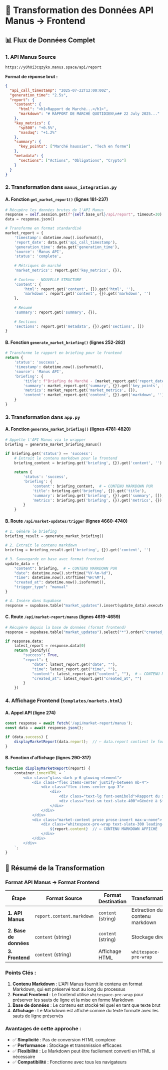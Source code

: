 # 🔄 Transformation des Données API Manus → Frontend

## 📊 Flux de Données Complet

### 1. **API Manus Source** 
```
https://y0h0i3cqzyko.manus.space/api/report
```

**Format de réponse brut :**
```json
{
  "api_call_timestamp": "2025-07-22T12:00:00Z",
  "generation_time": "2.5s",
  "report": {
    "content": {
      "html": "<h1>Rapport de Marché...</h1>",
      "markdown": "# RAPPORT DE MARCHÉ QUOTIDIEN\n## 22 July 2025..."
    },
    "key_metrics": {
      "sp500": "+0.5%",
      "nasdaq": "+1.2%"
    },
    "summary": {
      "key_points": ["Marché haussier", "Tech en forme"]
    },
    "metadata": {
      "sections": ["Actions", "Obligations", "Crypto"]
    }
  }
}
```

### 2. **Transformation dans `manus_integration.py`**

#### A. **Fonction `get_market_report()`** (lignes 181-237)
```python
# Récupère les données brutes de l'API Manus
response = self.session.get(f"{self.base_url}/api/report", timeout=30)
data = response.json()

# Transforme en format standardisé
market_report = {
    'timestamp': datetime.now().isoformat(),
    'report_date': data.get('api_call_timestamp'),
    'generation_time': data.get('generation_time'),
    'source': 'Manus API',
    'status': 'complete',
    
    # Métriques de marché
    'market_metrics': report.get('key_metrics', {}),
    
    # Contenu - NOUVELLE STRUCTURE
    'content': {
        'html': report.get('content', {}).get('html', ''),
        'markdown': report.get('content', {}).get('markdown', '')
    },
    
    # Résumé
    'summary': report.get('summary', {}),
    
    # Sections
    'sections': report.get('metadata', {}).get('sections', [])
}
```

#### B. **Fonction `generate_market_briefing()`** (lignes 252-282)
```python
# Transforme le rapport en briefing pour le frontend
return {
    'status': 'success',
    'timestamp': datetime.now().isoformat(),
    'source': 'Manus API',
    'briefing': {
        'title': f"Briefing de Marché - {market_report.get('report_date')}",
        'summary': market_report.get('summary', {}).get('key_points', []),
        'metrics': market_report.get('market_metrics', {}),
        'content': market_report.get('content', {}).get('markdown', '')  # ← CONTENU MARKDOWN
    }
}
```

### 3. **Transformation dans `app.py`**

#### A. **Fonction `generate_market_briefing()`** (lignes 4781-4820)
```python
# Appelle l'API Manus via le wrapper
briefing = generate_market_briefing_manus()

if briefing.get('status') == 'success':
    # Extrait le contenu markdown pour le frontend
    briefing_content = briefing.get('briefing', {}).get('content', '')
    
    return {
        'status': 'success',
        'briefing': {
            'content': briefing_content,  # ← CONTENU MARKDOWN PUR
            'title': briefing.get('briefing', {}).get('title'),
            'summary': briefing.get('briefing', {}).get('summary', []),
            'metrics': briefing.get('briefing', {}).get('metrics', {})
        }
    }
```

#### B. **Route `/api/market-updates/trigger`** (lignes 4660-4740)
```python
# 1. Génère le briefing
briefing_result = generate_market_briefing()

# 2. Extrait le contenu markdown
briefing = briefing_result.get('briefing', {}).get('content', '')

# 3. Sauvegarde en base avec format frontend
update_data = {
    "content": briefing,  # ← CONTENU MARKDOWN PUR
    "date": datetime.now().strftime("%Y-%m-%d"),
    "time": datetime.now().strftime("%H:%M"),
    "created_at": datetime.now().isoformat(),
    "trigger_type": "manual"
}

# 4. Insère dans Supabase
response = supabase.table("market_updates").insert(update_data).execute()
```

#### C. **Route `/api/market-report/manus`** (lignes 4619-4659)
```python
# Récupère depuis la base de données (format frontend)
response = supabase.table("market_updates").select("*").order("created_at", desc=True).limit(1).execute()

if response.data:
    latest_report = response.data[0]
    return jsonify({
        "success": True,
        "report": {
            "date": latest_report.get("date", ""),
            "time": latest_report.get("time", ""),
            "content": latest_report.get("content", ""),  # ← CONTENU MARKDOWN PUR
            "created_at": latest_report.get("created_at", "")
        }
    })
```

### 4. **Affichage Frontend** (`templates/markets.html`)

#### A. **Appel API** (ligne 274)
```javascript
const response = await fetch('/api/market-report/manus');
const data = await response.json();

if (data.success) {
    displayMarketReport(data.report);  // ← data.report contient le format frontend
}
```

#### B. **Fonction d'affichage** (lignes 290-317)
```javascript
function displayMarketReport(report) {
    container.innerHTML = `
        <div class="glass-dark p-6 glowing-element">
            <div class="flex items-center justify-between mb-4">
                <div class="flex items-center gap-3">
                    <div>
                        <div class="text-lg font-semibold">Rapport du ${report.date}</div>
                        <div class="text-sm text-slate-400">Généré à ${report.time}</div>
                    </div>
                </div>
            </div>
            <div class="market-content prose prose-invert max-w-none">
                <div class="whitespace-pre-wrap text-slate-300 leading-relaxed">
                    ${report.content}  // ← CONTENU MARKDOWN AFFICHÉ
                </div>
            </div>
        </div>
    `;
}
```

## 🔄 **Résumé de la Transformation**

### **Format API Manus → Format Frontend**

| Étape | Format Source | Format Destination | Transformation |
|-------|---------------|-------------------|----------------|
| **1. API Manus** | `report.content.markdown` | `content` (string) | Extraction du contenu markdown |
| **2. Base de données** | `content` (string) | `content` (string) | Stockage direct |
| **3. Frontend** | `content` (string) | Affichage HTML | `whitespace-pre-wrap` |

### **Points Clés :**

1. **Contenu Markdown** : L'API Manus fournit le contenu en format Markdown, qui est préservé tout au long du processus
2. **Format Frontend** : Le frontend utilise `whitespace-pre-wrap` pour préserver les sauts de ligne et la mise en forme Markdown
3. **Base de données** : Le contenu est stocké tel quel en tant que texte brut
4. **Affichage** : Le Markdown est affiché comme du texte formaté avec les sauts de ligne préservés

### **Avantages de cette approche :**
- ✅ **Simplicité** : Pas de conversion HTML complexe
- ✅ **Performance** : Stockage et transmission efficaces
- ✅ **Flexibilité** : Le Markdown peut être facilement converti en HTML si nécessaire
- ✅ **Compatibilité** : Fonctionne avec tous les navigateurs 